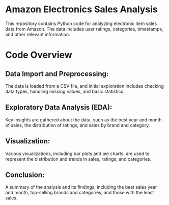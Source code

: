# Amazon Electronics Sales Analysis
This repository contains Python code for analyzing electronic item sales data from Amazon. The data includes user ratings, categories, timestamps, and other relevant information.

# Code Overview
## Data Import and Preprocessing:
The data is loaded from a CSV file, and initial exploration includes checking data types, handling missing values, and basic statistics.

## Exploratory Data Analysis (EDA):
Key insights are gathered about the data, such as the best year and month of sales, the distribution of ratings, and sales by brand and category.

## Visualization:
Various visualizations, including bar plots and pie charts, are used to represent the distribution and trends in sales, ratings, and categories.

## Conclusion:
A summary of the analysis and its findings, including the best sales year and month, top-selling brands and categories, and those with the least sales.
